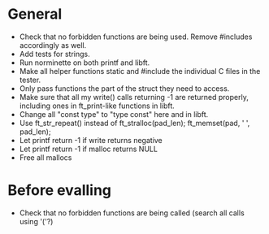 # General
* Check that no forbidden functions are being used. Remove #includes accordingly as well.
* Add tests for strings.
* Run norminette on both printf and libft.
* Make all helper functions static and #include the individual C files in the tester.
* Only pass functions the part of the struct they need to access.
* Make sure that all my write() calls returning -1 are returned properly, including ones in ft_print-like functions in libft.
* Change all "const type" to "type const" here and in libft.
* Use ft_str_repeat() instead of ft_stralloc(pad_len); ft_memset(pad, ' ', pad_len);
* Let printf return -1 if write returns negative
* Let printf return -1 if malloc returns NULL
* Free all mallocs

# Before evalling
* Check that no forbidden functions are being called (search all calls using '('?)
